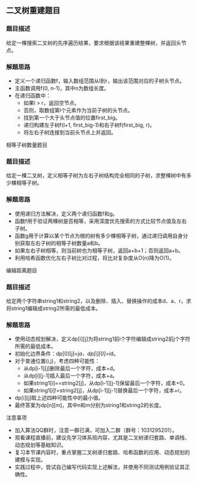 ## 二叉树重建题目 
### 题目描述
给定一棵搜索二叉树的先序遍历结果，要求根据该结果重建整棵树，并返回头节点。

### 解题思路
- 定义一个递归函数f，输入数组范围从l到r，输出该范围对应的子树头节点。
- 主函数调用f(0, n-1)，其中n为数组长度。
- 在递归函数中：
  * 如果l > r，返回空节点。
  * 否则，取数组第l个元素作为当前子树的头节点。
  * 找到第一个大于头节点值的位置first_big。
  * 递归构建左子树f(l+1, first_big-1)和右子树f(first_big, r)。
  * 将左右子树连接到当前头节点上并返回。

相等子树数量题目
### 题目描述
给定一棵二叉树，定义相等子树为左右子树结构完全相同的子树，求整棵树中有多少棵相等子树。

### 解题思路 
- 使用递归方法解决，定义两个递归函数f和g。
- 函数f用于验证两棵树是否相等，采用深度优先搜索的方式比较节点值及左右子树。
- 函数g用于计算以某个节点为根的树有多少棵相等子树，通过递归调用自身分别获取左右子树的相等子树数量a和b。
- 如果左右子树相等，则当前树也为相等子树，返回a+b+1；否则返回a+b。
- 利用哈希函数优化左右子树比对过程，将比对复杂度从O(n)降为O(1)。

编辑距离题目
### 题目描述
给定两个字符串string1和string2，以及删除、插入、替换操作的成本d、a、r，求将string1编辑成string2所需的最低成本。

### 解题思路
- 使用动态规划解决，定义dp[i][j]为将string1前i个字符编辑成string2前j个字符所需的最低成本。
- 初始化边界条件：dp[0][j]=j*a，dp[i][0]=i*d。
- 对于普通位置(i,j)，考虑四种可能性：
  * 从dp[i-1][j]删除最后一个字符，成本+d。
  * 从dp[i][j-1]插入最后一个字符，成本+a。
  * 如果string1[i]==string2[j]，从dp[i-1][j-1]保留最后一个字符，成本+0。
  * 如果string1[i]!=string2[j]，从dp[i-1][j-1]替换最后一个字符，成本+r。
- dp[i][j]取上述四种可能性中的最小值。
- 最终答案为dp[n][m]，其中n和m分别为string1和string2的长度。

注意事项
- 加入算法QQ群时，注意一群已满，可加入二群（群号：1031295201）。
- 观看课程直播前，建议先学习体系班内容，尤其是二叉树递归套路、单调栈、动态规划等基础知识。
- 复习本节课内容时，重点掌握二叉树递归套路、哈希函数的应用、动态规划的建模与实现。
- 实践过程中，尝试自己编写代码实现上述解法，并使用不同测试用例验证其正确性。